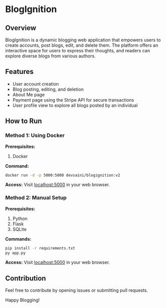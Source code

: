 # BlogIgnition

## Overview

BlogIgnition is a dynamic blogging web application that empowers users to create accounts, post blogs, edit, and delete them. The platform offers an interactive space for users to express their thoughts, and readers can explore diverse blogs from various authors.

## Features

- User account creation
- Blog posting, editing, and deletion
- About Me page
- Payment page using the Stripe API for secure transactions
- User profile view to explore all blogs posted by an individual

## How to Run

### Method 1: Using Docker

**Prerequisites:**
1. Docker

**Command:**
```bash
docker run -d -p 5000:5000 devsaini/blogignition:v2
```

**Access:** 
Visit [localhost:5000](http://localhost:5000) in your web browser.

### Method 2: Manual Setup

**Prerequisites:**
1. Python
2. Flask
3. SQLite

**Commands:**
```bash
pip install -r requirements.txt
py app.py
```

**Access:**
Visit [localhost:5000](http://localhost:5000) in your web browser.

## Contribution

Feel free to contribute by opening issues or submitting pull requests.

Happy Blogging!
